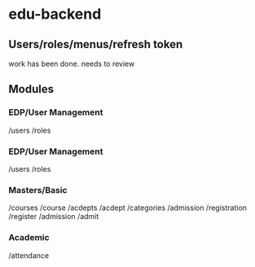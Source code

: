 # edu-backend
## Users/roles/menus/refresh token
work has been done. needs to review

## Modules
### EDP/User Management
  /users
  /roles
  
### EDP/User Management
  /users
  /roles

  
### Masters/Basic
  /courses          /course
  /acdepts          /acdept
  /categories       /admission
  /registration     /register
  /admission        /admit
  
### Academic
  /attendance


